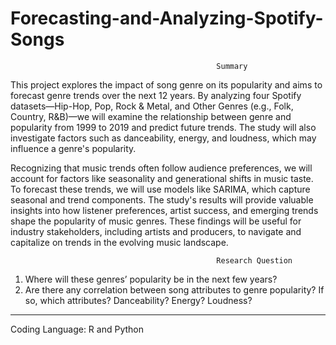 # Forecasting-and-Analyzing-Spotify-Songs
                                                  Summary
This project explores the impact of song genre on its popularity and aims to forecast genre trends over the next 12 years. By analyzing four Spotify datasets—Hip-Hop, Pop, Rock & Metal, and Other Genres (e.g., Folk, Country, R&B)—we will examine the relationship between genre and popularity from 1999 to 2019 and predict future trends. The study will also investigate factors such as danceability, energy, and loudness, which may influence a genre's popularity.

Recognizing that music trends often follow audience preferences, we will account for factors like seasonality and generational shifts in music taste. To forecast these trends, we will use models like SARIMA, which capture seasonal and trend components. The study's results will provide valuable insights into how listener preferences, artist success, and emerging trends shape the popularity of music genres. These findings will be useful for industry stakeholders, including artists and producers, to navigate and capitalize on trends in the evolving music landscape.

                                                  Research Question
1. Where will these genres’ popularity be in the next few years?
2. Are there any correlation between song attributes to genre popularity? If so, which attributes? Danceability? Energy? Loudness?

------------------------------------------------------------------------------------------------------------------------------------------------------------------------------ 

Coding Language: R and Python
